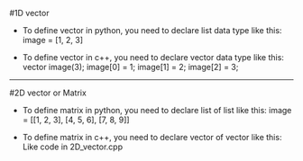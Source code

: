 #1D vector

- To define vector in python, you need to declare list data type like this:
  image = [1, 2, 3]
  
- To define vector in c++, you need to declare vector data type like this:
  vector <int> image(3);
  image[0] = 1;
  image[1] = 2;
  image[2] = 3;
______________________________________________________________________________________

#2D vector or Matrix

- To define matrix in python, you need to declare list of list like this:
  image = [[1, 2, 3],
           [4, 5, 6],
           [7, 8, 9]]
           
- To define matrix in c++, you need to declare vector of vector like this:
  Like code in 2D_vector.cpp
         
           
       
  
  
